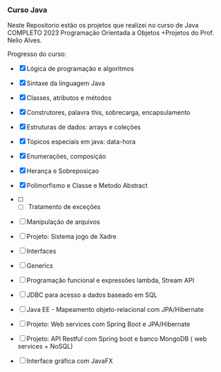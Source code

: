 ### Curso Java 
Neste Repositorio estão os projetos que realizei no curso de Java COMPLETO 2023 Programação Orientada a Objetos +Projetos do Prof. Nelio Alves. 

Progresso do curso: 

- [x] Lógica de programação e algoritmos

- [x] Sintaxe da linguagem Java

- [x] Classes, atributos e métodos

- [x] Construtores, palavra this, sobrecarga, encapsulamento

- [x] Estruturas de dados: arrays e coleções

- [x] Tópicos especiais em java: data-hora

- [x] Enumerações, composição

- [x] Herança e Sobreposiçao
  
- [x] Polimorfismo e Classe e Metodo Abstract
      
- [ ] - [ ] Tratamento de exceções

- [ ] Manipulação de arquivos

- [ ] Projeto: Sistema jogo de Xadre

- [ ] Interfaces

- [ ] Generics

- [ ] Programação funcional e expressões lambda, Stream API

- [ ] JDBC para acesso a dados baseado em SQL

- [ ] Java EE - Mapeamento objeto-relacional com JPA/Hibernate

- [ ] Projeto: Web services com Spring Boot e JPA/Hibernate

- [ ] Projeto: API Restful com Spring boot e banco MongoDB ( web services + NoSQL)

- [ ] Interface gráfica com JavaFX
